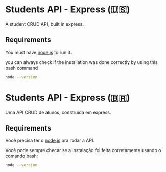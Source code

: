 
# Students API - Express (🇺🇸)

A student CRUD API, built in express.

## Requirements

You must have [node.js](https://nodejs.org/pt) to run it.

you can always check if the installation was done correctly by using this bash command
```bash
node --version
```

# Students API - Express (🇧🇷)

Uma API CRUD de alunos, construída em express.

## Requirements

Você precisa ter o [node.js](https://nodejs.org/pt) pra rodar a API.

Você pode sempre checar se a instalação foi feita corretamente usando o comando bash:
```bash
node --version
```
